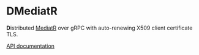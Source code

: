# DMediatR

**D**istributed [MediatR](https://github.com/jbogard/MediatR) over gRPC with auto-renewing X509 client certificate TLS.

[API documentation](https://toniarnold.github.io/DMediatR/)
